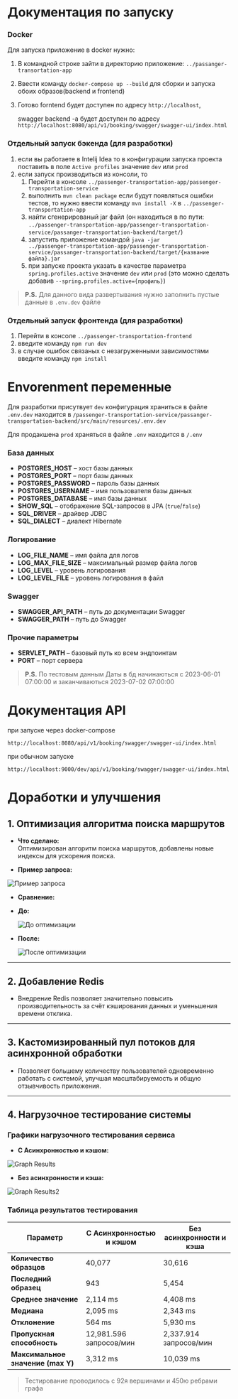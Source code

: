 # Документация по запуску
###  Docker
Для запуска приложение в docker нужно:
  1. В командной строке зайти в директорию приложение:
  <code>../passanger-transortation-app</code>
  
  2. Ввести команду <code>docker-compose up --build</code> для сборки и запуска обоих образов(backend и frontend)

  3. Готово forntend будет доступен по адресу <code>http://localhost</code>,
     <br>
     
     swagger backend -a будет доступен по адресу  <code>http://localhost:8080/api/v1/booking/swagger/swagger-ui/index.html</code>
### Отдельный запуск бэкенда (для разработки)
  1. если вы работаете в Intelij Idea то в конфигурации запуска проекта поставить в поле <code>Active profiles</code> значение <code>dev</code> или <code>prod</code> 
  2. если запуск производиться из консоли, то
      1. Перейти в консоле <code>../passenger-transportation-app/passenger-transportation-service</code>
      2. выполнить <code>mvn clean package</code> если будут появляться ошибки тестов, то нужно ввести команду <code>mvn install -X</code> в <code>../passenger-transportation-app</code>
      3. найти сгенерированый jar файл (он находиться в по пути: <code>../passenger-transportation-app/passenger-transportation-service/passanger-transportation-backend/target/</code>)
      4. запустить приложение командой  <code>java -jar ../passenger-transportation-app/passenger-transportation-service/passanger-transportation-backend/target/{название файла}.jar</code>
      5.  при запуске проекта указать в качестве параметра  <code>spring.profiles.active</code> значение <code>dev</code> или <code>prod</code> (это можно сделать добавив <code>--spring.profiles.active={профиль}</code>)
  
  > **P.S.** Для данного вида развертывания нужно заполнить пустые данные в <code>.env.dev</code> файле

### Отдельный запуск фронтенда (для разработки)
  1. Перейти в консоле  <code>../passenger-transportation-frontend </code>
  2. введите команду  <code>npm run dev </code>
  3. в случае ошибок связаных с незагруженными зависимостями введите команду  <code>npm install</code>

# Envorenment переменные
Для разработки присутвует <code>dev</code> конфигурация храниться в файле <code>.env.dev</code> находится в <code>/passenger-transportation-service/passanger-transportation-backend/src/main/resources/.env.dev</code>
<br>

Для продакшена <code>prod</code> храняться в файле <code>.env</code> находится в <code>/.env</code>

### База данных
- **POSTGRES_HOST** – хост базы данных
- **POSTGRES_PORT** – порт базы данных
- **POSTGRES_PASSWORD** – пароль базы данных
- **POSTGRES_USERNAME** – имя пользователя базы данных
- **POSTGRES_DATABASE** – имя базы данных
- **SHOW_SQL** – отображение SQL-запросов в JPA (`true`/`false`)
- **SQL_DRIVER** – драйвер JDBC
- **SQL_DIALECT** – диалект Hibernate

### Логирование
- **LOG_FILE_NAME** – имя файла для логов
- **LOG_MAX_FILE_SIZE** – максимальный размер файла логов
- **LOG_LEVEL** – уровень логирования
- **LOG_LEVEL_FILE** – уровень логирования в файл

### Swagger
- **SWAGGER_API_PATH** – путь до документации Swagger
- **SWAGGER_PATH** – путь до Swagger

### Прочие параметры
- **SERVLET_PATH** – базовый путь ко всем эндпоинтам
- **PORT** – порт сервера

    
> **P.S.** По тестовым данным
Даты в бд начинаються с 2023-06-01 07:00:00 и заканчиваються 2023-07-02 07:00:00

# Документация API 

 при запуске через docker-compose
 ```
 http://localhost:8080/api/v1/booking/swagger/swagger-ui/index.html
```
 при обычном запуске 
 ```
 http://localhost:9000/dev/api/v1/booking/swagger/swagger-ui/index.html
```
# Доработки и улучшения

## 1. Оптимизация алгоритма поиска маршрутов

- **Что сделано:**  
Оптимизирован алгоритм поиска маршрутов, добавлены новые индексы для ускорения поиска.

- **Пример запроса:**

![Пример запроса](https://github.com/user-attachments/assets/2a0b4e9a-d363-4480-871c-365bd98f62fb)

- **Сравнение:**

- **До:**

  ![До оптимизации](https://github.com/user-attachments/assets/060a10a5-5ee1-42e3-a270-b0b38b99b6ef)

- **После:**

  ![После оптимизации](https://github.com/user-attachments/assets/919f5eb2-0284-41e3-94ea-62edba3801e0)

---

## 2. Добавление Redis

- Внедрение Redis позволяет значительно повысить производительность за счёт кэширования данных и уменьшения времени отклика.

---

## 3. Кастомизированный пул потоков для асинхронной обработки

- Позволяет большему количеству пользователей одновременно работать с системой, улучшая масштабируемость и общую отзывчивость приложения.

---

## 4. Нагрузочное тестирование системы

### Графики нагрузочного тестирования сервиса

- **С Асинхронностью и кэшом:**

![Graph Results](https://github.com/user-attachments/assets/e31cf64f-f8fd-416c-84a6-c17ae1a439d4)

- **Без асинхронности и кэша:**

![Graph Results2](https://github.com/user-attachments/assets/de59ddeb-925e-4ade-be2d-0c0c106226e5)

### Таблица результатов тестирования

| **Параметр**                         | **С Асинхронностью и кэшом**            | **Без асинхронности и кэша**           |
|--------------------------------------|-----------------------------------|----------------------------------|
| **Количество образцов**              | 40,077                            | 30,616                           |
| **Последний образец**                | 943                               | 5,454                            |
| **Среднее значение**                 | 2,114 ms                          | 4,408 ms                         |
| **Медиана**                          | 2,095 ms                          | 2,343 ms                         |
| **Отклонение**                       | 564 ms                            | 5,930 ms                         |
| **Пропускная способность**           | 12,981.596 запросов/мин           | 2,337.914 запросов/мин           |
| **Максимальное значение (max Y)**    | 3,312 ms                          | 10,039 ms                        |

>  Тестирование проводилось с 92я вершинами и 450ю ребрами графа 
